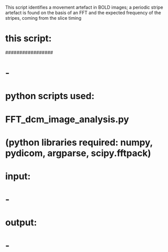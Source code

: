 This script identifies a movement artefact in BOLD images; a periodic stripe artefact is found on the basis of an FFT and the expected frequency of the stripes, coming from the slice timing 



# this script:
#################
# - 


# python scripts used: 
#   FFT_dcm_image_analysis.py
#   (python libraries required: numpy, pydicom, argparse, scipy.fftpack)
#
#
# input: 
#   - 
#
# output: 
#   - 
#
